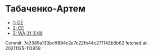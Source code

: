 # Табаченко-Артем
- [1: CE](1.md)
- [2: CE](2.md)
- [3: WA 01 (0/8)](3.md)

Commit: 7e3589a133bcff894c2a7c22fb44c271142b8b62
 fetched at: 20211125-113959
